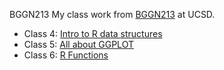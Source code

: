 BGGN213 
My class work from [BGGN213](https://bioboot.github.io/bggn213_F23/) at UCSD.  

- Class 4: [Intro to R data structures](https://github.com/jobau611/bggn213_github/blob/main/class4/JBautista_class4.pdf)
- Class 5: [All about GGPLOT]()
- Class 6: [R Functions]()

  

